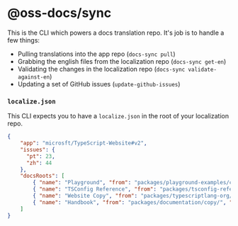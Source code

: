 # @oss-docs/sync

This is the CLI which powers a docs translation repo. It's job is to handle a few things:

- Pulling translations into the app repo (`docs-sync pull`)
- Grabbing the english files from the localization repo (`docs-sync get-en`)
- Validating the changes in the localization repo (`docs-sync validate-against-en`)
- Updating a set of GitHub issues (`update-github-issues`)

### `localize.json`

This CLI expects you to have a `localize.json` in the root of your localization repo.

```json
{
    "app": "microsft/TypeScript-Website#v2",
    "issues": {
      "pt": 23,
      "zh": 44
    },
    "docsRoots": [        
        { "name": "Playground", "from": "packages/playground-examples/copy/", "to": "docs/playground" },
        { "name": "TSConfig Reference", "from": "packages/tsconfig-reference/copy/", "to": "docs/tsconfig" },
        { "name": "Website Copy", "from": "packages/typescriptlang-org/src/copy/", "to": "docs/typescriptlang" },
        { "name": "Handbook", "from": "packages/documentation/copy/", "to": "docs/documentation" }
    ]
}
```

